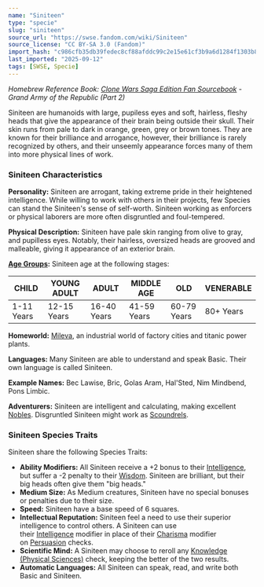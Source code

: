 ```yaml
---
name: "Siniteen"
type: "specie"
slug: "siniteen"
source_url: "https://swse.fandom.com/wiki/Siniteen"
source_license: "CC BY-SA 3.0 (Fandom)"
import_hash: "c986cfb35db39fedec8cf88afddc99c2e15e61cf3b9a6d1284f1303b83b2ca44"
last_imported: "2025-09-12"
tags: [SWSE, Specie]
---
```

*Homebrew Reference Book: [Clone Wars Saga Edition Fan Sourcebook](https://swse.fandom.com/wiki/Clone_Wars_Saga_Edition_Fan_Sourcebook) - Grand Army of the Republic (Part 2)*

Siniteen are humanoids with large, pupiless eyes and soft, hairless, fleshy heads that give the appearance of their brain being outside their skull. Their skin runs from pale to dark in orange, green, grey or brown tones. They are known for their brilliance and arrogance, however, their brilliance is rarely recognized by others, and their unseemly appearance forces many of them into more physical lines of work.
### Siniteen Characteristics
**Personality:** Siniteen are arrogant, taking extreme pride in their heightened intelligence. While willing to work with others in their projects, few Species can stand the Siniteen's sense of self-worth. Siniteen working as enforcers or physical laborers are more often disgruntled and foul-tempered.

**Physical Description:** Siniteen have pale skin ranging from olive to gray, and pupilless eyes. Notably, their hairless, oversized heads are grooved and malleable, giving it appearance of an exterior brain.

**[Age Groups](https://swse.fandom.com/wiki/Age_Groups):** Siniteen age at the following stages:

| CHILD | YOUNG ADULT | ADULT | MIDDLE AGE | OLD | VENERABLE |
| --- | --- | --- | --- | --- | --- |
| 1-11 Years | 12-15 Years | 16-40 Years | 41-59 Years | 60-79 Years | 80+ Years |

**Homeworld:** [Mileva](https://swse.fandom.com/wiki/Mileva), an industrial world of factory cities and titanic power plants.

**Languages:** Many Siniteen are able to understand and speak Basic. Their own language is called Siniteen.

**Example Names:** Bec Lawise, Bric, Golas Aram, Hal'Sted, Nim Mindbend, Pons Limbic.

**Adventurers:** Siniteen are intelligent and calculating, making excellent [Nobles](https://swse.fandom.com/wiki/Nobles). Disgruntled Siniteen might work as [Scoundrels](https://swse.fandom.com/wiki/Scoundrels).
### Siniteen Species Traits
Siniteen share the following Species Traits:
- **Ability Modifiers:** All Siniteen receive a +2 bonus to their [Intelligence](https://swse.fandom.com/wiki/Intelligence), but suffer a -2 penalty to their [Wisdom](https://swse.fandom.com/wiki/Wisdom). Siniteen are brilliant, but their big heads often give them "big heads."
- **Medium Size:** As Medium creatures, Siniteen have no special bonuses or penalties due to their size.
- **Speed:** Siniteen have a base speed of 6 squares.
- **Intellectual Reputation:** Siniteen feel a need to use their superior intelligence to control others. A Siniteen can use their [Intelligence](https://swse.fandom.com/wiki/Intelligence) modifier in place of their [Charisma](https://swse.fandom.com/wiki/Charisma) modifier on [Persuasion](https://swse.fandom.com/wiki/Persuasion) checks.
- **Scientific Mind:** A Siniteen may choose to reroll any [Knowledge (Physical Sciences)](https://swse.fandom.com/wiki/Knowledge_(Physical_Sciences)) check, keeping the better of the two results.
- **Automatic Languages:** All Siniteen can speak, read, and write both Basic and Siniteen.